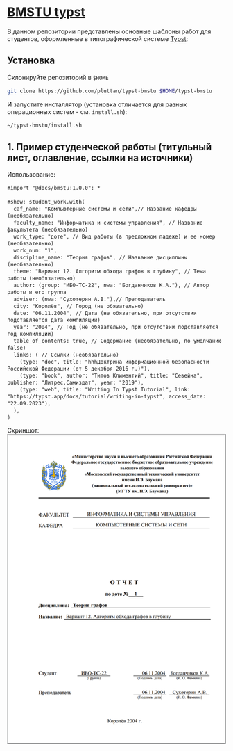 # [BMSTU typst](https://github.com/pluttan/typst-bmstu)

В данном репозитории представлены основные шаблоны работ для студентов, оформленные в типографической системе [Typst](https://typst.app):

## Установка

Склонируйте репозиторий в `$HOME`

```bash
git clone https://github.com/pluttan/typst-bmstu $HOME/typst-bmstu
```

И запустите инсталлятор (установка отличается для разных операционных систем - см. `install.sh`):

```bash
~/typst-bmstu/install.sh
```

## 1. Пример студенческой работы (титульный лист, оглавление, ссылки на источники)

Использование:
```typst
#import "@docs/bmstu:1.0.0": *

#show: student_work.with(
  caf_name: "Компьютерные системы и сети",// Название кафедры (необязательно)
  faculty_name: "Информатика и системы управления", // Название факультета (необязательно)
  work_type: "доте", // Вид работы (в предложном падеже) и ее номер (необязательно)
  work_num: "1",
  discipline_name: "Теория графов", // Название дисциплины (необязательно)
  theme: "Вариант 12. Алгоритм обхода графов в глубину", // Тема работы (необязательно)
  author: (group: "ИБО-ТС-22", nwa: "Богданчиков К.А."), // Автор работы и его группа
  adviser: (nwa: "Сухотерин А.В."),// Преподаватель
  city: "Королёв", // Город (не обязательно)
  date: "06.11.2004", // Дата (не обязательно, при отсутствии подставляется дата компиляции)
  year: "2004", // Год (не обязательно, при отсутствии подставляется год компиляции) 
  table_of_contents: true, // Содержание (необязательно, по умолчанию false) 
  links: ( // Ссылки (необязательно) 
    (type: "doc", title: "hhhДоктрина информационной безопасности Российской Федерации (от 5 декабря 2016 г.)"),
    (type: "book", author: "Титов Климентий", title: "Севейна", publisher: "Литрес.Самиздат", year: "2019"),
    (type: "web", title: "Writing In Typst Tutorial", link: "https://typst.app/docs/tutorial/writing-in-typst", access_date: "22.09.2023"),
  ),
)
```
Скриншот:
![Пример](example-report.png)
